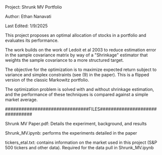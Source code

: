 Project: Shrunk MV Portfolio

Author: Ethan Nanavati

Last Edited: 1/9/2025



This project proposes an optimal allocation of stocks in a portfolio and evaluates its performance. 

The work builds on the work of Ledoit et al 2003 to reduce estimation error in the sample covariance matrix by way of a "Shrinkage" estimator that weights the sample covariance to a more structured target.

The objective for the optimization is to maximize expected return subject to variance and simplex constraints (see (9) in the paper). This is a flipped version of the classic Markowitz portfolio.

The optimization problem is solved with and without shrinkage estimation, and the performance of these techniques is compared against a simple market average.


###############################FILES###############################

Shrunk MV Paper.pdf: Details the experiment, background, and results

Shrunk_MV.ipynb: performs the experiments detailed in the paper

tickers_etal.txt: contains information on the market used in this project (S&P 500 tickers and other data). Required for the data pull in Shrunk_MV.ipynb
